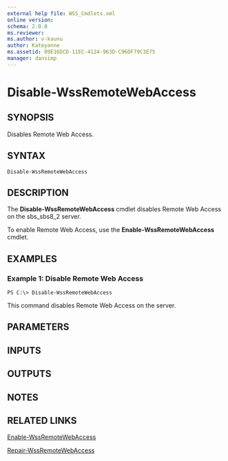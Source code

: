 ```yaml
---
external help file: WSS_Cmdlets.xml
online version: 
schema: 2.0.0
ms.reviewer:
ms.author: v-kaunu
author: Kateyanne
ms.assetid: 09E16DCD-11EC-4124-963D-C96DF79C3E75
manager: dansimp
---
```


# Disable-WssRemoteWebAccess

## SYNOPSIS
Disables Remote Web Access.

## SYNTAX

```
Disable-WssRemoteWebAccess
```

## DESCRIPTION
The **Disable-WssRemoteWebAccess** cmdlet disables Remote Web Access on the sbs_sbs8_2 server.

To enable Remote Web Access, use the **Enable-WssRemoteWebAccess** cmdlet.

## EXAMPLES

### Example 1: Disable Remote Web Access
```
PS C:\> Disable-WssRemoteWebAccess
```

This command disables Remote Web Access on the server.

## PARAMETERS

## INPUTS

## OUTPUTS

## NOTES

## RELATED LINKS

[Enable-WssRemoteWebAccess](./Enable-WssRemoteWebAccess.md)

[Repair-WssRemoteWebAccess](./Repair-WssRemoteWebAccess.md)


